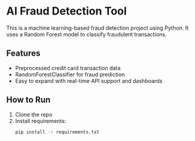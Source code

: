 # AI Fraud Detection Tool

This is a machine learning-based fraud detection project using Python. It uses a Random Forest model to classify fraudulent transactions.

## Features
- Preprocessed credit card transaction data
- RandomForestClassifier for fraud prediction
- Easy to expand with real-time API support and dashboards

## How to Run
1. Clone the repo
2. Install requirements:
   ```bash
   pip install -r requirements.txt
